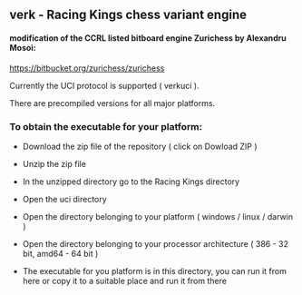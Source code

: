 verk - Racing Kings chess variant engine
----------------------------------------

#### modification of the CCRL listed bitboard engine Zurichess by Alexandru Mosoi:  
https://bitbucket.org/zurichess/zurichess

Currently the UCI protocol is supported ( verkuci ).

There are precompiled versions for all major platforms.

### To obtain the executable for your platform:

  * Download the zip file of the repository ( click on Dowload ZIP )

  * Unzip the zip file

  * In the unzipped directory go to the Racing Kings directory

  * Open the uci directory

  * Open the directory belonging to your platform ( windows / linux / darwin )

  * Open the directory belonging to your processor architecture ( 386 - 32 bit, amd64 - 64 bit )

  * The executable for you platform is in this directory, you can run it from here or copy it to a suitable place and run it from there